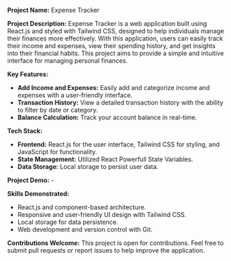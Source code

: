 **Project Name:** Expense Tracker

**Project Description:**
Expense Tracker is a web application built using React.js and styled with Tailwind CSS, designed to help individuals manage their finances more effectively. With this application, users can easily track their income and expenses, view their spending history, and get insights into their financial habits. This project aims to provide a simple and intuitive interface for managing personal finances.

**Key Features:**
- **Add Income and Expenses:** Easily add and categorize income and expenses with a user-friendly interface.
- **Transaction History:** View a detailed transaction history with the ability to filter by date or category.
- **Balance Calculation:** Track your account balance in real-time.

**Tech Stack:**
- **Frontend:** React.js for the user interface, Tailwind CSS for styling, and JavaScript for functionality.
- **State Management:** Utilized React Powerfull State Variables.
- **Data Storage:** Local storage to persist user data.

**Project Demo:** - 

**Skills Demonstrated:**
- React.js and component-based architecture.
- Responsive and user-friendly UI design with Tailwind CSS.
- Local storage for data persistence.
- Web development and version control with Git.

**Contributions Welcome:** This project is open for contributions. Feel free to submit pull requests or report issues to help improve the application.
